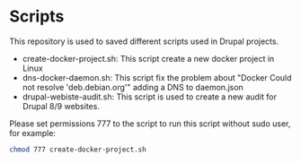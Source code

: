 # Scripts

This repository is used to saved different scripts used in Drupal projects.

* create-docker-project.sh: This script create a new docker project in Linux
* dns-docker-daemon.sh: This script fix the problem about "Docker Could not resolve 'deb.debian.org'" adding a DNS to daemon.json
* drupal-webiste-audit.sh: This script is used to create a new audit for Drupal 8/9 websites.

Please set permissions 777 to the script to run this script without sudo user, for example:

```bash
chmod 777 create-docker-project.sh
```
